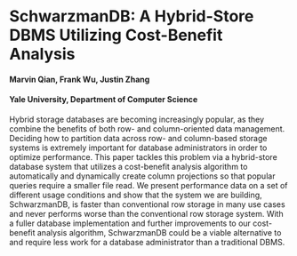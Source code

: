 # SchwarzmanDB: A Hybrid-Store DBMS Utilizing Cost-Benefit Analysis
#### Marvin Qian, Frank Wu, Justin Zhang
#### Yale University, Department of Computer Science

Hybrid storage databases are becoming increasingly popular, as they combine the benefits of both row- and column-oriented data management. Deciding how to partition data across row- and column-based storage systems is extremely important for database administrators in order to optimize performance. This paper tackles this problem via a hybrid-store database system that utilizes a cost-benefit analysis algorithm to automatically and dynamically create column projections so that popular queries require a smaller file read. We present performance data on a set of different usage conditions and show that the system we are building, SchwarzmanDB, is faster than conventional row storage in many use cases and never performs worse than the conventional row storage system. With a fuller database implementation and further improvements to our cost-benefit analysis algorithm, SchwarzmanDB could be a viable alternative to and require less work for a database administrator than a traditional DBMS.
